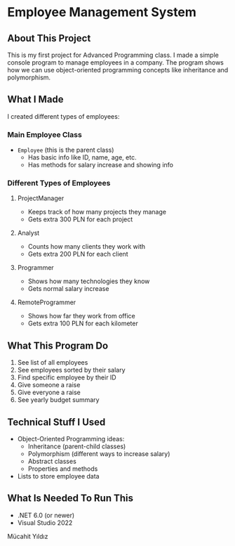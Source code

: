 # Employee Management System

## About This Project
This is my first project for Advanced Programming class. I made a simple console program to manage employees in a company. The program shows how we can use object-oriented programming concepts like inheritance and polymorphism.

## What I Made
I created different types of employees:

### Main Employee Class
- `Employee` (this is the parent class)
  - Has basic info like ID, name, age, etc.
  - Has methods for salary increase and showing info

### Different Types of Employees
1. ProjectManager
   - Keeps track of how many projects they manage
   - Gets extra 300 PLN for each project

2. Analyst
   - Counts how many clients they work with
   - Gets extra 200 PLN for each client

3. Programmer
   - Shows how many technologies they know
   - Gets normal salary increase

4. RemoteProgrammer
   - Shows how far they work from office
   - Gets extra 100 PLN for each kilometer

## What This Program Do
1. See list of all employees
2. See employees sorted by their salary
3. Find specific employee by their ID
4. Give someone a raise
5. Give everyone a raise
6. See yearly budget summary

## Technical Stuff I Used
- Object-Oriented Programming ideas:
  - Inheritance (parent-child classes)
  - Polymorphism (different ways to increase salary)
  - Abstract classes
  - Properties and methods
- Lists to store employee data

## What Is Needed To Run This
- .NET 6.0 (or newer)
- Visual Studio 2022

Mücahit Yıldız
